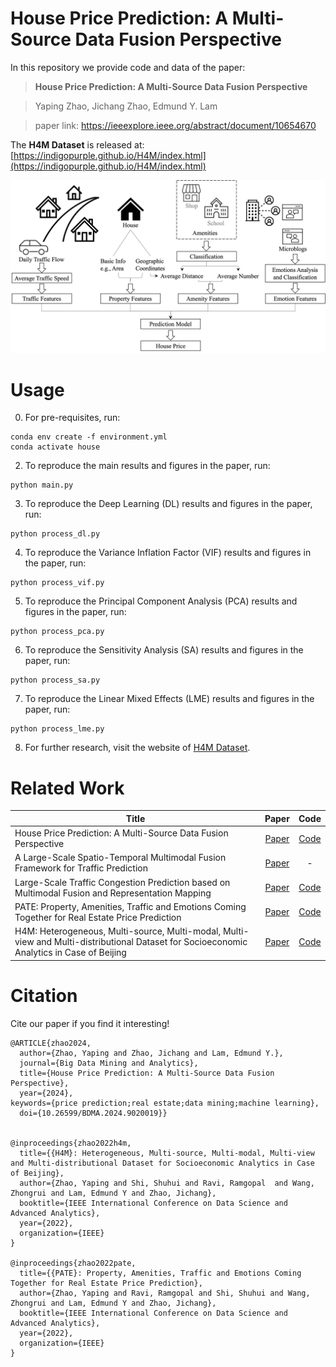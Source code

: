 # House Price Prediction: A Multi-Source Data Fusion Perspective
In this repository we provide code and data of the paper:
> **House Price Prediction: A Multi-Source Data Fusion Perspective**

> Yaping Zhao, Jichang Zhao, Edmund Y. Lam

> paper link: https://ieeexplore.ieee.org/abstract/document/10654670

The **H4M Dataset** is released at: [https://indigopurple.github.io/H4M/index.html](https://indigopurple.github.io/H4M/index.html)

<p align="center">
<img src="img/teaser.jpg">
</p>

# Usage
0. For pre-requisites, run:
```
conda env create -f environment.yml
conda activate house
```
2. To reproduce the main results and figures in the paper, run:
```
python main.py
```
3. To reproduce the Deep Learning (DL) results and figures in the paper, run:
```
python process_dl.py
```
4. To reproduce the Variance Inflation Factor (VIF) results and figures in the paper, run:
```
python process_vif.py
```
5. To reproduce the Principal Component Analysis (PCA) results and figures in the paper, run:
```
python process_pca.py
```
6. To reproduce the Sensitivity Analysis (SA) results and figures in the paper, run:
```
python process_sa.py
```
7. To reproduce the Linear Mixed Effects (LME) results and figures in the paper, run:
```
python process_lme.py
```
8. For further research, visit the website of [H4M Dataset](https://indigopurple.github.io/H4M/index.html).

# Related Work
| Title                          |                              Paper                              |                      Code                      |
|--------------------------------|:---------------------------------------------------------------:|:----------------------------------------------:|
| House Price Prediction: A Multi-Source Data Fusion Perspective                        | [Paper](https://ieeexplore.ieee.org/abstract/document/10654670) | [Code](https://github.com/IndigoPurple/house)  |
| A Large-Scale Spatio-Temporal Multimodal Fusion Framework for Traffic Prediction                          | [Paper](https://ieeexplore.ieee.org/abstract/document/10654669) |                       -                        |
| Large-Scale Traffic Congestion Prediction based on Multimodal Fusion and Representation Mapping                           |            [Paper](https://arxiv.org/abs/2208.11061)            | [Code](https://github.com/luckkyzhou/TCP-MFRM) |
| PATE: Property, Amenities, Traffic and Emotions Coming Together for Real Estate Price Prediction                      |            [Paper](http://arxiv.org/abs/2110.04966)             |  [Code](https://github.com/IndigoPurple/PATE)  |
| H4M: Heterogeneous, Multi-source, Multi-modal, Multi-view and Multi-distributional Dataset for Socioeconomic Analytics in Case of Beijing |                            [Paper](https://arxiv.org/abs/2208.12542)                            |                    [Code](https://github.com/IndigoPurple/H4M)                    |


# Citation
Cite our paper if you find it interesting!
```
@ARTICLE{zhao2024,
  author={Zhao, Yaping and Zhao, Jichang and Lam, Edmund Y.},
  journal={Big Data Mining and Analytics}, 
  title={House Price Prediction: A Multi-Source Data Fusion Perspective}, 
  year={2024},
keywords={price prediction;real estate;data mining;machine learning},
  doi={10.26599/BDMA.2024.9020019}}


@inproceedings{zhao2022h4m,
  title={{H4M}: Heterogeneous, Multi-source, Multi-modal, Multi-view and Multi-distributional Dataset for Socioeconomic Analytics in Case of Beijing},
  author={Zhao, Yaping and Shi, Shuhui and Ravi, Ramgopal  and Wang, Zhongrui and Lam, Edmund Y and Zhao, Jichang},
  booktitle={IEEE International Conference on Data Science and Advanced Analytics},
  year={2022},
  organization={IEEE}
}

@inproceedings{zhao2022pate,
  title={{PATE}: Property, Amenities, Traffic and Emotions Coming Together for Real Estate Price Prediction},
  author={Zhao, Yaping and Ravi, Ramgopal and Shi, Shuhui and Wang, Zhongrui and Lam, Edmund Y and Zhao, Jichang},
  booktitle={IEEE International Conference on Data Science and Advanced Analytics},
  year={2022},
  organization={IEEE}
}
```
